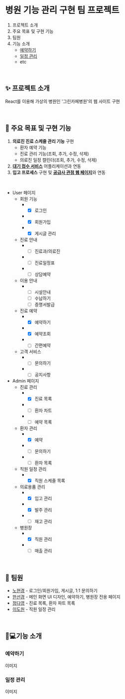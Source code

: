 # 병원 기능 관리 구현 팀 프로젝트
1. 프로젝트 소개
2. 주요 목표 및 구현 기능
3. 팀원
4. 기능 소개
   - [예약하기](#예약하기)
   - [일정 관리](#일정-관리)
   - etc

</br>

## ✨ 프로젝트 소개
React를 이용해 가상의 병원인 '그린카페병원'의 웹 사이트 구현

</br>

## 📌 주요 목표 및 구현 기능
1. **의료진 진료 스케줄 관리 기능** 구현
    - 환자 예약 기능
    - 진료 관리 기능(조회, 추가, 수정, 삭제)
    - 의료진 일정 캘린더(조회, 추가, 수정, 삭제)
2. <u>**대기 접수 서비스**</u> 어플리케이션과 연동
3. **입고 프로세스** 구현 및 <u>**공급사 관점 웹 페이지**</u>와 연동

</br>

- User 페이지
  - 회원 기능
     - - [x] 로그인
     - - [x] 회원가입
     - - [x] 게시글 관리
   - 진료 안내
      - - [ ] 진료과/의료진
      - - [ ] 진료일정표
      - - [ ] 상담예약
   - 이용 안내
      - - [ ] 시설안내
        - [ ] 수납하기
        - [ ] 증명서발급
   - 진료 예약
      - - [x] 예약하기
      - - [x] 예약조회
      - - [ ] 간편예약
   - 고객 서비스
      - - [ ] 문의하기
      - - [ ] 공지사항
- Admin 페이지
   - 진료 관리
      - - [x] 진료 목록
      - - [ ] 환자 차트
      - - [ ] 예약 목록
   - 환자 관리
      - - [x] 예약
      - - [ ] 문의하기
      - - [ ] 환자 목록
   - 직원 일정 관리
      - - [x] 직원 스케줄 목록
   - 의료용품 관리
      - - [x] 입고 관리
      - - [x] 발주 관리
      - - [ ] 재고 관리
    - 병원장
      - - [x] 직원 관리
      - - [ ] 매출 관리 

</br>

## 👬 팀원
- [<u>노현경</u>](https://github.com/nohk1113) - 로그인/회원가입, 게시글, 1:1 문의하기
- [<u>한선경</u>](https://github.com/sunkh964)  - 메인 화면 UI 디자인, 예약하기, 병원장 전용 페이지
- [<u>정다영</u>](https://github.com/da9630jj) - 진료 목록, 환자 파트 목록
- [<u>이도원</u>](https://github.com/nubbp) - 직원 일정 관리

</br>

## 🔧💻기능 소개

### 예약하기
이미지

### 일정 관리
이미지
